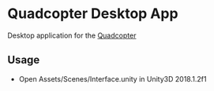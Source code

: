 # Quadcopter Desktop App

Desktop application for the [Quadcopter](https://github.com/jamesrosstwo/quadcopter/)

## Usage

* Open Assets/Scenes/Interface.unity in Unity3D 2018.1.2f1

